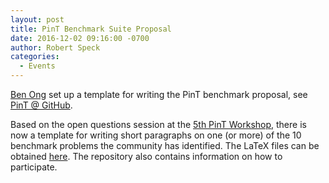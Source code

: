 ```yaml
---
layout: post
title: PinT Benchmark Suite Proposal
date: 2016-12-02 09:16:00 -0700
author: Robert Speck
categories:
  - Events
---
```


[Ben Ong](http://mathgeek.us/) set up a template for writing the PinT benchmark proposal, see [PinT @ GitHub](https://github.com/Parallel-in-Time/benchmark_suite_proposal).

<!--more-->

Based on the open questions session at the [5th PinT Workshop](/events/5th-pint-workshop/), there is now a template for writing short paragraphs on one (or more) of the 10 benchmark problems the community has identified.
The LaTeX files can be obtained [here](https://github.com/Parallel-in-Time/benchmark_suite_proposal).
The repository also contains information on how to participate.
